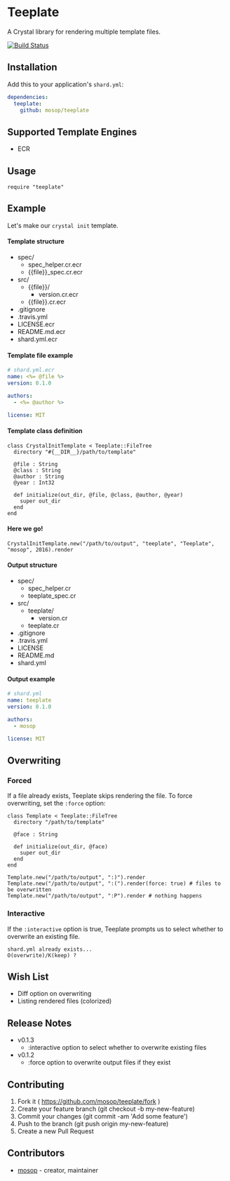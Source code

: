 # Teeplate

A Crystal library for rendering multiple template files.

[![Build Status](https://travis-ci.org/mosop/teeplate.svg?branch=master)](https://travis-ci.org/mosop/teeplate)

## Installation

Add this to your application's `shard.yml`:

```yaml
dependencies:
  teeplate:
    github: mosop/teeplate
```

## Supported Template Engines

* ECR

## Usage

```crystal
require "teeplate"
```

## Example

Let's make our `crystal init` template.

#### Template structure

* spec/
  * spec_helper.cr.ecr
  * {{file}}_spec.cr.ecr
* src/
  * {{file}}/
    * version.cr.ecr
  * {{file}}.cr.ecr
* .gitignore
* .travis.yml
* LICENSE.ecr
* README.md.ecr
* shard.yml.ecr

#### Template file example

```yaml
# shard.yml.ecr
name: <%= @file %>
version: 0.1.0

authors:
  - <%= @author %>

license: MIT
```

#### Template class definition

```crystal
class CrystalInitTemplate < Teeplate::FileTree
  directory "#{__DIR__}/path/to/template"

  @file : String
  @class : String
  @author : String
  @year : Int32

  def initialize(out_dir, @file, @class, @author, @year)
    super out_dir
  end
end
```

#### Here we go!

```crystal
CrystalInitTemplate.new("/path/to/output", "teeplate", "Teeplate", "mosop", 2016).render
```

#### Output structure

* spec/
  * spec_helper.cr
  * teeplate_spec.cr
* src/
  * teeplate/
    * version.cr
  * teeplate.cr
* .gitignore
* .travis.yml
* LICENSE
* README.md
* shard.yml

#### Output example

```yaml
# shard.yml
name: teeplate
version: 0.1.0

authors:
  - mosop

license: MIT
```

## Overwriting

### Forced

If a file already exists, Teeplate skips rendering the file. To force overwriting, set the `:force` option:

```crystal
class Template < Teeplate::FileTree
  directory "/path/to/template"

  @face : String

  def initialize(out_dir, @face)
    super out_dir
  end
end

Template.new("/path/to/output", ":)").render
Template.new("/path/to/output", ":(").render(force: true) # files to be overwritten
Template.new("/path/to/output", ":P").render # nothing happens
```

### Interactive

If the `:interactive` option is true, Teeplate prompts us to select whether to overwrite an existing file.

```
shard.yml already exists...
O(overwrite)/K(keep) ?
```

## Wish List

* Diff option on overwriting
* Listing rendered files (colorized)

## Release Notes

* v0.1.3
  * :interactive option to select whether to overwrite existing files
* v0.1.2
  * :force option to overwrite output files if they exist

## Contributing

1. Fork it ( https://github.com/mosop/teeplate/fork )
2. Create your feature branch (git checkout -b my-new-feature)
3. Commit your changes (git commit -am 'Add some feature')
4. Push to the branch (git push origin my-new-feature)
5. Create a new Pull Request

## Contributors

- [mosop](https://github.com/mosop) - creator, maintainer

